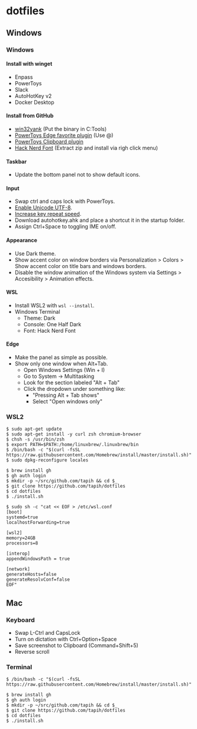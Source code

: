 # dotfiles

## Windows

### Windows

#### Install with winget

- Enpass
- PowerToys
- Slack
- AutoHotKey v2
- Docker Desktop

#### Install from GitHub

- [win32yank](https://github.com/equalsraf/win32yank) (Put the binary in C:Tools)
- [PowerToys Edge favorite plugin](https://github.com/davidegiacometti/PowerToys-Run-EdgeFavorite) (Use @)
- [PowerToys Clipboard plugin](https://github.com/CoreyHayward/PowerToys-Run-ClipboardManager)
- [Hack Nerd Font](https://www.nerdfonts.com/font-downloads) (Extract zip and install via righ click menu)

#### Taskbar

- Update the bottom panel not to show default icons.

#### Input

- Swap ctrl and caps lock with PowerToys.
- [Enable Unicode UTF-8](https://togeonet.co.jp/post-13850).
- [Increase key repeat speed](https://www.pasoble.jp/windows/10/keyboard-sokudo-settei.html).
- Download autohotkey.ahk and place a shortcut it in the startup folder.
- Assign Ctrl+Space to toggling IME on/off.

#### Appearance

- Use Dark theme.
- Show accent color on window borders via Personalization > Colors > Show accent color on title bars and windows borders.
- Disable the window animation of the Windows system via Settings > Accesibility > Animation effects.

#### WSL

- Install WSL2 with `wsl --install`.
- Windows Terminal
  - Theme: Dark
  - Console: One Half Dark
  - Font: Hack Nerd Font

#### Edge

- Make the panel as simple as possible.
- Show only one window when Alt+Tab.
  - Open Windows Settings (Win + I)
  - Go to System → Multitasking
  - Look for the section labeled "Alt + Tab"
  - Click the dropdown under something like:
    - "Pressing Alt + Tab shows"
    - Select "Open windows only"

### WSL2

```console
$ sudo apt-get update
$ sudo apt-get install -y curl zsh chromium-browser
$ chsh -s /usr/bin/zsh
$ export PATH=$PATH:/home/linuxbrew/.linuxbrew/bin
$ /bin/bash -c "$(curl -fsSL https://raw.githubusercontent.com/Homebrew/install/master/install.sh)"
$ sudo dpkg-reconfigure locales

$ brew install gh
$ gh auth login
$ mkdir -p ~/src/github.com/tapih && cd $_
$ git clone https://github.com/tapih/dotfiles
$ cd dotfiles
$ ./install.sh

$ sudo sh -c "cat << EOF > /etc/wsl.conf
[boot]
systemd=true
localhostForwarding=true

[wsl2]
memory=24GB
processors=8

[interop]
appendWindowsPath = true

[network]
generateHosts=false
generateResolvConf=false
EOF"
```

## Mac

### Keyboard

- Swap L-Ctrl and CapsLock
- Turn on dictation with Ctrl+Option+Space
- Save screenshot to Clipboard (Command+Shift+5)
- Reverse scroll

### Terminal

```console
$ /bin/bash -c "$(curl -fsSL https://raw.githubusercontent.com/Homebrew/install/master/install.sh)"

$ brew install gh
$ gh auth login
$ mkdir -p ~/src/github.com/tapih && cd $_
$ git clone https://github.com/tapih/dotfiles
$ cd dotfiles
$ ./install.sh
```


